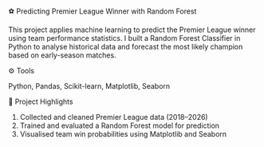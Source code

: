 ⚽ Predicting Premier League Winner with Random Forest

This project applies machine learning to predict the Premier League winner using team performance statistics. I built a Random Forest Classifier in Python to analyse historical data and forecast the most likely champion based on early-season matches.

⚙️ Tools

Python, Pandas, Scikit-learn, Matplotlib, Seaborn

🧠 Project Highlights

1) Collected and cleaned Premier League data (2018–2026)
2) Trained and evaluated a Random Forest model for prediction
3) Visualised team win probabilities using Matplotlib and Seaborn
